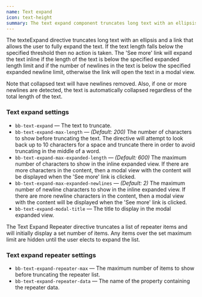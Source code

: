 ```yaml
---
name: Text expand
icon: text-height
summary: The text expand component truncates long text with an ellipsis and a link that users can click to expand the text.
---
```


The texteExpand directive truncates long text with an ellipsis and a link that allows the user to fully expand the text. If the text length falls below the specified threshold then no action is taken. The 'See more' link will expand the text inline if the length of the text is below the specified expanded length limit and if the number of newlines in the text is below the specified expanded newline limit, otherwise the link will open the text in a modal view.

Note that collapsed text will have newlines removed. Also, if one or more newlines are detected, the text is automatically collapsed regardless of the total length of the text.

### Text expand settings ###

 - `bb-text-expand` &mdash; The text to truncate.
 - `bb-text-expand-max-length` &mdash; *(Default: 200)* The number of characters to show before truncating the text. The directive will attempt to look back up to 10 characters for a space and truncate there in order to avoid truncating in the middle of a word.
 - `bb-text-expand-max-expanded-length` &mdash; *(Default: 600)* The maximum number of characters to show in the inline expanded view. If there are more characters in the content, then a modal view with the content will be displayed when the 'See more' link is clicked.
 - `bb-text-expand-max-expanded-newlines` &mdash; *(Default: 2)* The maximum number of newline characters to show in the inline expanded view. If there are more newline characters in the content, then a modal view with the content will be displayed when the 'See more' link is clicked.
 - `bb-text-expand-modal-title` &mdash; The title to display in the modal expanded view.

The Text Expand Repeater directive truncates a list of repeater items and will initially display a set number of items. Any items over the set maximum limit are hidden until the user elects to expand the list.

### Text expand repeater settings ###

- `bb-text-expand-repeater-max` &mdash; The maximum number of items to show before truncating the repeater list.
- `bb-text-expand-repeater-data` &mdash; The name of the property containing the repeater data.